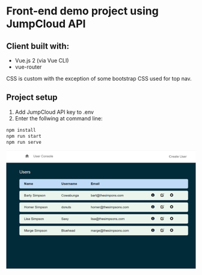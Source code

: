 # Front-end demo project using JumpCloud API  

## Client built with:

* Vue.js 2 (via Vue CLI)
* vue-router

CSS is custom with the exception of some bootstrap CSS used for top nav.

## Project setup

1. Add JumpCloud API key to .env
2. Enter the follwing at command line:

```
npm install
npm run start
npm run serve
```

![Screenshot](/src/assets/screenshot.png)
